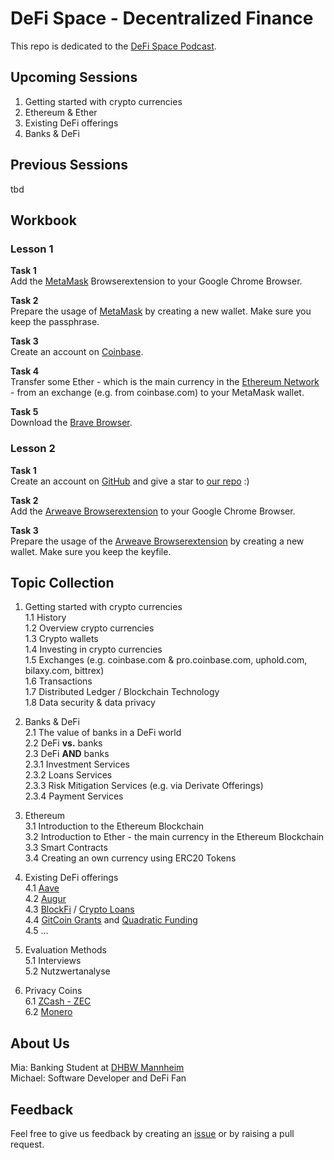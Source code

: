 # DeFi Space - Decentralized Finance
This repo is dedicated to the [DeFi Space Podcast](https://en.wikipedia.org/wiki/Podcast). 

## Upcoming Sessions
1. Getting started with crypto currencies  
2. Ethereum & Ether  
3. Existing DeFi offerings  
4. Banks & DeFi  


## Previous Sessions
tbd

## Workbook
### Lesson 1
**Task 1**  
Add the [MetaMask](https://metamask.io/) Browserextension to your Google Chrome Browser.  

**Task 2**   
Prepare the usage of [MetaMask](https://metamask.io/) by creating a new wallet. Make sure you keep the passphrase.  

**Task 3**  
Create an account on [Coinbase](https://www.coinbase.com/).  

**Task 4**  
Transfer some Ether - which is the main currency in the [Ethereum Network](https://ethereum.org/en/) - from an exchange (e.g. from coinbase.com) to your MetaMask wallet.  

**Task 5**  
Download the [Brave Browser](https://brave.com/fan464).  


### Lesson 2
**Task 1**  
Create an account on [GitHub](https://github.com/) and give a star to [our repo](https://github.com/michael-spengler/defi-space/) :)  

**Task 2**  
Add the [Arweave Browserextension](https://chrome.google.com/webstore/detail/arweave/iplppiggblloelhoglpmkmbinggcaaoc?hl=en-GB) to your Google Chrome Browser.  

**Task 3**   
Prepare the usage of the [Arweave Browserextension](https://chrome.google.com/webstore/detail/arweave/iplppiggblloelhoglpmkmbinggcaaoc?hl=en-GB) by creating a new wallet. Make sure you keep the keyfile.  







## Topic Collection
1. Getting started with crypto currencies  
1.1 History  
1.2 Overview crypto currencies  
1.3 Crypto wallets   
1.4 Investing in crypto currencies  
1.5 Exchanges (e.g. coinbase.com & pro.coinbase.com, uphold.com, bilaxy.com, bittrex)  
1.6 Transactions  
1.7 Distributed Ledger / Blockchain Technology  
1.8 Data security & data privacy  


2. Banks & DeFi  
2.1 The value of banks in a DeFi world  
2.2 DeFi **vs.** banks  
2.3 DeFi **AND** banks    
2.3.1 Investment Services  
2.3.2 Loans Services  
2.3.3 Risk Mitigation Services (e.g. via Derivate Offerings)  
2.3.4 Payment Services

3. Ethereum  
3.1 Introduction to the Ethereum Blockchain   
3.2 Introduction to Ether - the main currency in the Ethereum Blockchain   
3.3 Smart Contracts  
3.4 Creating an own currency using ERC20 Tokens  

4. Existing DeFi offerings    
4.1 [Aave](https://aave.com)   
4.2 [Augur](https://www.augur.net/)  
4.3 [BlockFi](https://blockfi.com/) / [Crypto Loans](https://blockfi.com/crypto-loans/)  
4.4 [GitCoin Grants](https://gitcoin.co/grants/) and [Quadratic Funding](https://wtfisqf.com)  
4.5 ...  


5. Evaluation Methods  
5.1 Interviews  
5.2 Nutzwertanalyse  


6. Privacy Coins  
6.1 [ZCash - ZEC](https://www.youtube.com/watch?v=TN2jOwtn2LA)  
6.2 [Monero](https://www.youtube.com/watch?v=qrUq0v5VgdU)  

## About Us
Mia: Banking Student at [DHBW Mannheim](https://www.mannheim.dhbw.de/)  
Michael: Software Developer and DeFi Fan

## Feedback
Feel free to give us feedback by creating an [issue](https://github.com/michael-spengler/defi-space/issues/new) or by raising a pull request. 


